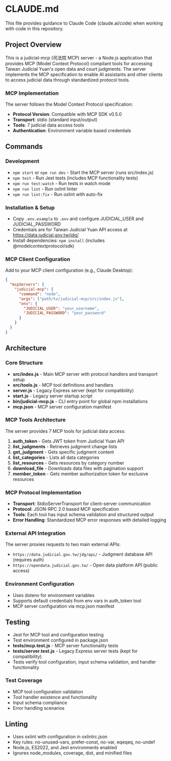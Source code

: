 # CLAUDE.md

This file provides guidance to Claude Code (claude.ai/code) when working with code in this repository.

## Project Overview

This is a judicial-mcp (司法院 MCP) server - a Node.js application that provides MCP (Model Context Protocol) compliant tools for accessing Taiwan Judicial Yuan's open data and court judgments. The server implements the MCP specification to enable AI assistants and other clients to access judicial data through standardized protocol tools.

### MCP Implementation

The server follows the Model Context Protocol specification:
- **Protocol Version**: Compatible with MCP SDK v0.5.0
- **Transport**: stdio (standard input/output)
- **Tools**: 7 judicial data access tools
- **Authentication**: Environment variable based credentials

## Commands

### Development
- `npm start` or `npm run dev` - Start the MCP server (runs src/index.js)
- `npm test` - Run Jest tests (includes MCP functionality tests)
- `npm run test:watch` - Run tests in watch mode
- `npm run lint` - Run oxlint linter
- `npm run lint:fix` - Run oxlint with auto-fix

### Installation & Setup
- Copy `.env.example` to `.env` and configure JUDICIAL_USER and JUDICIAL_PASSWORD
- Credentials are for Taiwan Judicial Yuan API access at https://data.judicial.gov.tw/jdg/
- Install dependencies: `npm install` (includes @modelcontextprotocol/sdk)

### MCP Client Configuration
Add to your MCP client configuration (e.g., Claude Desktop):
```json
{
  "mcpServers": {
    "judicial-mcp": {
      "command": "node",
      "args": ["path/to/judicial-mcp/src/index.js"],
      "env": {
        "JUDICIAL_USER": "your_username",
        "JUDICIAL_PASSWORD": "your_password"
      }
    }
  }
}
```

## Architecture

### Core Structure
- **src/index.js** - Main MCP server with protocol handlers and transport setup
- **src/tools.js** - MCP tool definitions and handlers
- **server.js** - Legacy Express server (kept for compatibility)
- **start.js** - Legacy server startup script
- **bin/judicial-mcp.js** - CLI entry point for global npm installations
- **mcp.json** - MCP server configuration manifest

### MCP Tools Architecture
The server provides 7 MCP tools for judicial data access:

1. **auth_token** - Gets JWT token from Judicial Yuan API
2. **list_judgments** - Retrieves judgment change lists
3. **get_judgment** - Gets specific judgment content
4. **list_categories** - Lists all data categories
5. **list_resources** - Gets resources by category number
6. **download_file** - Downloads data files with pagination support
7. **member_token** - Gets member authorization token for exclusive resources

### MCP Protocol Implementation
- **Transport**: StdioServerTransport for client-server communication
- **Protocol**: JSON-RPC 2.0 based MCP specification
- **Tools**: Each tool has input schema validation and structured output
- **Error Handling**: Standardized MCP error responses with detailed logging

### External API Integration
The server proxies requests to two main external APIs:
- `https://data.judicial.gov.tw/jdg/api/` - Judgment database API (requires auth)
- `https://opendata.judicial.gov.tw/` - Open data platform API (public access)

### Environment Configuration
- Uses dotenv for environment variables
- Supports default credentials from env vars in auth_token tool
- MCP server configuration via mcp.json manifest

## Testing

- Jest for MCP tool and configuration testing
- Test environment configured in package.json
- **__tests__/mcp.test.js** - MCP server functionality tests
- **__tests__/server.test.js** - Legacy Express server tests (kept for compatibility)
- Tests verify tool configuration, input schema validation, and handler functionality

### Test Coverage
- MCP tool configuration validation
- Tool handler existence and functionality
- Input schema compliance
- Error handling scenarios

## Linting

- Uses oxlint with configuration in oxlintrc.json
- Key rules: no-unused-vars, prefer-const, no-var, eqeqeq, no-undef
- Node.js, ES2022, and Jest environments enabled
- Ignores node_modules, coverage, dist, and minified files